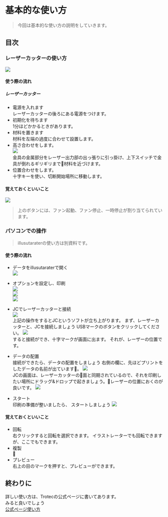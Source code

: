 # 基本的な使い方

> 今回は基本的な使い方の説明をしていきます。

## 目次

### レーザーカッターの使い方
![](image/lesercutter.jpg)

#### 使う際の流れ

##### レーザーカッター
- 電源を入れます  
レーザーカッターの後ろにある電源をつけます。
- 初期化を待ちます  
1分ほどかかるときがあります。
- 材料を置きます  
材料を左端の過度に合わせて設置します。
- 高さ合わせをします。  
![](image/kanagu.jpg)  
金具の金属部分をレーザー出力部の出っ張りに引っ掛け、上下スイッチで金具が倒れるギリギリまで材料を近づけます。
- 位置合わせをします。  
十字キーを使い、切断開始場所に移動します。

#### 覚えておくといいこと  
![](image/button.jpg)  
> 上のボタンには、ファン起動、ファン停止、一時停止が割り当てられています。

### パソコンでの操作  
> illusutaraterの使い方は別資料です。

#### 使う際の流れ  
- データをillusutaraterで開く  
    ![](image/mdf-1.jpg)  
- オプションを設定し、印刷  
    ![](image/mdf-7.jpg)  
    ![](image/mdf-8.jpg)  
    ![](image/mdf-9.jpg)  

- JCでレーザーカッターと接続  
    ![](image/mdf-2.jpg)  
    上記の操作をするとJCというソフトが立ち上がります。
    まず、レーザーカッターと、JCを接続しましょう
    USBマークのボタンをクリックしてください。
    ![](image/mdf-6.jpg)  
    すると接続ができ、十字マークが画面に出ます。
    それが、レーザーの位置です。

- データの配置  
    接続ができたら、データの配置をしましょう
    右側の欄に、先ほどプリントをしたデータの名前が出ています。
    ![](image/mdf-4.jpg)  
    JCの画面は、レーザーカッターの面と同期されているので、それを印刷したい場所にドラッグ&ドロップで起きましょう。レーザーの位置におくのが良いです。
    ![](image/mdf-5.jpg)  

- スタート  
    印刷の準備が整いましたら、 スタートしましょう
    ![](image/mdf-15.jpg)  

#### 覚えておくといいこと
- 回転  
    右クリックすると回転を選択できます。
    イラストレーターでも回転できますが、ここでもできます。
- 複製  

- プレビュー  
    右上の目のマークを押すと、プレビューができます。

## 終わりに
詳しい使い方は、Trotecの公式ページに書いてあります。  
みると良いでしょう  
[公式ページ使い方](https://www.troteclaser.com/ja/knowledge/tips-for-laser-users/laser-from-adobe-illustrator/)